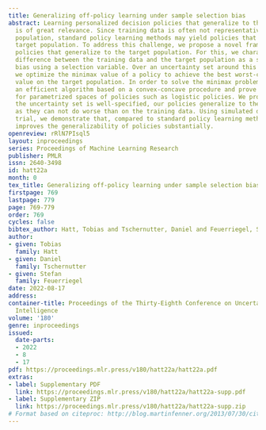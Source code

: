 ```yaml
---
title: Generalizing off-policy learning under sample selection bias
abstract: Learning personalized decision policies that generalize to the target population
  is of great relevance. Since training data is often not representative of the target
  population, standard policy learning methods may yield policies that do not generalize
  target population. To address this challenge, we propose a novel framework for learning
  policies that generalize to the target population. For this, we characterize the
  difference between the training data and the target population as a sample selection
  bias using a selection variable. Over an uncertainty set around this selection variable,
  we optimize the minimax value of a policy to achieve the best worst-case policy
  value on the target population. In order to solve the minimax problem, we derive
  an efficient algorithm based on a convex-concave procedure and prove convergence
  for parametrized spaces of policies such as logistic policies. We prove that, if
  the uncertainty set is well-specified, our policies generalize to the target population
  as they can not do worse than on the training data. Using simulated data and a clinical
  trial, we demonstrate that, compared to standard policy learning methods, our framework
  improves the generalizability of policies substantially.
openreview: rRlN7PIsql5
layout: inproceedings
series: Proceedings of Machine Learning Research
publisher: PMLR
issn: 2640-3498
id: hatt22a
month: 0
tex_title: Generalizing off-policy learning under sample selection bias
firstpage: 769
lastpage: 779
page: 769-779
order: 769
cycles: false
bibtex_author: Hatt, Tobias and Tschernutter, Daniel and Feuerriegel, Stefan
author:
- given: Tobias
  family: Hatt
- given: Daniel
  family: Tschernutter
- given: Stefan
  family: Feuerriegel
date: 2022-08-17
address:
container-title: Proceedings of the Thirty-Eighth Conference on Uncertainty in Artificial
  Intelligence
volume: '180'
genre: inproceedings
issued:
  date-parts:
  - 2022
  - 8
  - 17
pdf: https://proceedings.mlr.press/v180/hatt22a/hatt22a.pdf
extras:
- label: Supplementary PDF
  link: https://proceedings.mlr.press/v180/hatt22a/hatt22a-supp.pdf
- label: Supplementary ZIP
  link: https://proceedings.mlr.press/v180/hatt22a/hatt22a-supp.zip
# Format based on citeproc: http://blog.martinfenner.org/2013/07/30/citeproc-yaml-for-bibliographies/
---
```

